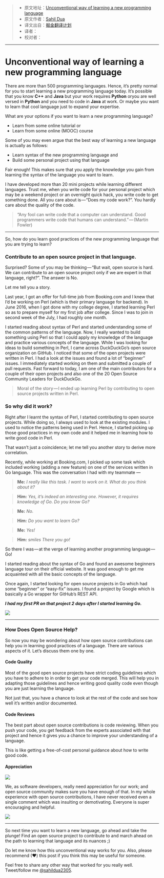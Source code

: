 > * 原文地址：[Unconventional way of learning a new programming language](https://hackernoon.com/unconventional-way-of-learning-a-new-programming-language-e4d1f600342c#.alz60t9jd)
> * 原文作者：[Sahil Dua](https://hackernoon.com/@sahildua2305)
> * 译文出自：[掘金翻译计划](https://github.com/xitu/gold-miner)
> * 译者： 
> * 校对者：

---

# Unconventional way of learning a new programming language

There are more than 500 programming languages. Hence, it’s pretty normal for you to start learning a new programming language today. It’s possible that you know **C++** and **Java** but your work requires **Python** oryou are well versed in **Python** and you need to code in **Java** at work. Or maybe you want to learn that cool language just to expand your expertise.

What are your options if you want to learn a new programming language?

- Learn from some online tutorial or
- Learn from some online (MOOC) course

Some of you may even argue that the best way of learning a new language is actually as follows:

- Learn syntax of the new programming language and
- Build some personal project using that language

Fair enough! This makes sure that you apply the knowledge you gain from learning the syntax of the language you want to learn.

I have developed more than 20 mini projects while learning different languages. Trust me, when you write code for your personal project which may be a weekend project or an overnight quick hack, you write code to get something done. All you care about is — “Does my code work?”. You hardly care about the quality of the code.

> “Any fool can write code that a computer can understand. Good programmers write code that humans can understand.” — (Martin Fowler)

---

So, how do you learn good practices of the new programming language that you are trying to learn?

### Contribute to an open source project in that language.

Surprised? Some of you may be thinking — “But wait, open source is hard. We can contribute to an open source project only if we are expert in that language, right?”. The answer is No.

Let me tell you a story.

Last year, I got an offer for full-time job from Booking.com and I knew that I’d be working on Perl (which is their primary language for backend). In June 2016, when I got done with my college degree, I started learning Perl so as to prepare myself for my first job after college. Since I was to join in second week of the July, I had roughly one month.

I started reading about syntax of Perl and started understanding some of the common patterns of the language. Now, I really wanted to build something using Perl so that I could apply my knowledge of the language and practice various concepts of the language. While I was looking for ideas to build something in Perl, I came across DuckDuckGo’s open source organization on GitHub. I noticed that some of the open projects were written in Perl. I had a look at the issues and found a lot of “beginner” issues. I immediately started working on them and submitted a couple of pull requests. Fast forward to today, I am one of the main contributors for a couple of their open projects and also one of the 20 Open Source Community Leaders for DuckDuckGo.

> Moral of the story — I ended up learning Perl by contributing to open source projects written in Perl.

### So why did it work?

Right after I learnt the syntax of Perl, I started contributing to open source projects. While doing so, I always used to look at the existing modules. I used to notice the patterns being used in Perl. Hence, I started picking up those good practices in my own code and it helped me in learning how to write good code in Perl.

That wasn’t just a coincidence; let me tell you another story to derive more correlation.

Recently, while working at Booking.com, I picked up some task which included working (adding a new feature) on one of the services written in Go language. This was the conversation I had with my teammate —

> **Me:** *I really like this task. I want to work on it. What do you think about it?*

> **Him:** *Yes, it’s indeed an interesting one. However, it requires knowledge of Go. Do you know Go?*

> **Me:** *No.*

> **Him:** *Do you want to learn Go?*

> **Me:** *Yes!*

> **Him:** *smiles There you go!*

So there I was — at the verge of learning another programming language — Go!

I started reading about the syntax of Go and found an awesome beginners language tour on their official website. It was good enough to get me acquainted with all the basic concepts of the language.

Once again, I started looking for open source projects in Go which had some “beginner” or “easy-fix” issues. I found a project by Google which is basically a Go wrapper for GitHub’s REST API.

***I had my first PR on that project 2 days after I started learning Go.***

![](https://cdn-images-1.medium.com/max/800/1*TsCbnT-eiymTGR5WDQccrA.png)

---

### How Does Open Source Help?

So now you may be wondering about how open source contributions can help you in learning good practices of a language. There are various aspects of it. Let’s discuss them one by one.

#### **Code Quality**

Most of the good open source projects have strict coding guidelines which you have to adhere to in order to get your code merged. This will help you in adapting those guidelines and hence writing good quality code even though you are just learning the language.

Not just that, you have a chance to look at the rest of the code and see how well it’s written and/or documented.

#### Code Reviews

The best part about open source contributions is code reviewing. When you push your code, you get feedback from the experts associated with that project and hence it gives you a chance to improve your understanding of a language.

This is like getting a free-of-cost personal guidance about how to write good code.

#### Appreciation

![](https://cdn-images-1.medium.com/max/800/1*3qrExiprhpgmLRSfqzW6Yw.png)

We, as software developers, really need appreciation for our work; and open source community makes sure you have enough of that. In my whole experience with open source contributions, I have never received even a single comment which was insulting or demotivating. Everyone is super encouraging and helpful.

![](https://cdn-images-1.medium.com/max/800/1*utyQ9CozIVz8xcIVHI6-Ew.png)

---

So next time you want to learn a new language, go ahead and take the plunge! Find an open source project to contribute to and march ahead on the path to learning that language and its nuances ;)

Do let me know how this unconventional way works for you. Also, please recommend (❤) this post if you think this may be useful for someone.

Feel free to share any other way that worked for you really well. Tweet/follow me [@sahildua2305](https://twitter.com/sahildua2305).